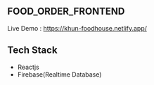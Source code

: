 ## FOOD_ORDER_FRONTEND
Live Demo : https://khun-foodhouse.netlify.app/

## Tech Stack
- Reactjs
- Firebase(Realtime Database)

